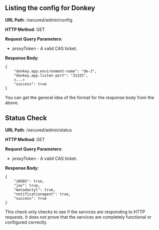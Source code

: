 Listing the config for Donkey
-----------------------------

__URL Path__: /secured/admin/config

__HTTP Method__: GET

__Request Query Parameters__:

* proxyToken - A valid CAS ticket.

__Response Body__:

	{
	    "donkey.app.environment-name": "de-2",
	    "donkey.app.listen-port": "31325",
	    <...>
	    "success": true
	}


You can get the general idea of the format for the response body from the above.


Status Check
------------

__URL Path__: /secured/admin/status

__HTTP Method__: GET

__Request Query Parameters__:

* proxyToken - A valid CAS ticket.

__Response Body__:

	{
	    "iRODS": true,
	    "jex": true,
	    "metadactyl": true,
	    "notificationagent": true,
	    "success": true
	}

This check only checks to see if the services are responding to HTTP requests. It does not prove that the services are completely functional or configured correctly.
